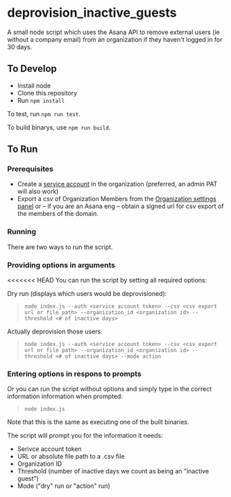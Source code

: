 # deprovision_inactive_guests

A small node script which uses the Asana API to remove external users (ie without a company email) from an organization if they haven't logged in for 30 days.

## To Develop

*   Install node
*   Clone this repository
*   Run `npm install`

To test, run `npm run test`.

To build binarys, use `npm run build`.

## To Run

### Prerequisites

*   Create a [service account](https://asana.com/guide/help/premium/service-accounts) in the organization (preferred, an admin PAT will also work)
*   Export a csv of Organization Members from the [Organization settings panel](https://asana.com/guide/help/premium/admins#gl-console) or – if you are an Asana eng – obtain a signed url for csv export of the members of the domain.

### Running

There are two ways to run the script.

### Providing options in arguments

<<<<<<< HEAD
You can run the script by setting all required options:

Dry run (displays which users would be deprovisioned):

> `node index.js --auth <service account token> --csv <csv export url or file path> --organization_id <organization id> --threshold <# of inactive days>`

Actually deprovision those users:

> `node index.js --auth <service account token> --csv <csv export url or file path> --organization_id <organization id> --threshold <# of inactive days> --mode action`

### Entering options in respons to prompts

Or you can run the script without options and simply type in the correct information information when prompted:

> `node index.js`

Note that this is the same as executing one of the built binaries.

The script will prompt you for the information it needs:

*   Serivce account token
*   URL or absolute file path to a .csv file
*   Organization ID
*   Threshold (number of inactive days we count as being an "inactive guest")
*   Mode ("dry" run or "action" run)